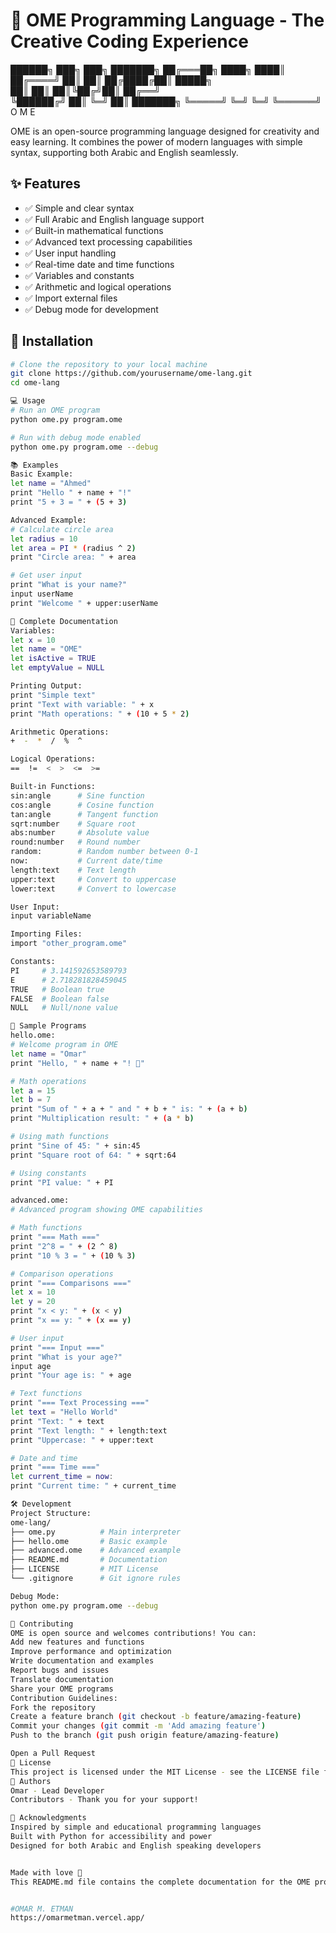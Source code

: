 # 🚀 OME Programming Language - The Creative Coding Experience
   ██████╗  ███╗   ███╗ ███████╗
  ██╔═══██╗ ████╗ ████║ ██╔════╝
  ██║   ██║ ██╔████╔██║ █████╗  
  ██║   ██║ ██║╚██╔╝██║ ██╔══╝  
  ╚██████╔╝ ██║ ╚═╝ ██║ ███████╗
   ╚═════╝  ╚═╝     ╚═╝ ╚══════╝
             O   M   E

OME is an open-source programming language designed for creativity and easy learning. It combines the power of modern languages with simple syntax, supporting both Arabic and English seamlessly.

## ✨ Features

- ✅ Simple and clear syntax
- ✅ Full Arabic and English language support
- ✅ Built-in mathematical functions
- ✅ Advanced text processing capabilities
- ✅ User input handling
- ✅ Real-time date and time functions
- ✅ Variables and constants
- ✅ Arithmetic and logical operations
- ✅ Import external files
- ✅ Debug mode for development

## 🚀 Installation

```bash
# Clone the repository to your local machine
git clone https://github.com/yourusername/ome-lang.git
cd ome-lang

💻 Usage
# Run an OME program
python ome.py program.ome

# Run with debug mode enabled
python ome.py program.ome --debug

📚 Examples
Basic Example:
let name = "Ahmed"
print "Hello " + name + "!"
print "5 + 3 = " + (5 + 3)

Advanced Example:
# Calculate circle area
let radius = 10
let area = PI * (radius ^ 2)
print "Circle area: " + area

# Get user input
print "What is your name?"
input userName
print "Welcome " + upper:userName

📖 Complete Documentation
Variables:
let x = 10
let name = "OME"
let isActive = TRUE
let emptyValue = NULL

Printing Output:
print "Simple text"
print "Text with variable: " + x
print "Math operations: " + (10 + 5 * 2)

Arithmetic Operations:
+  -  *  /  %  ^

Logical Operations:
==  !=  <  >  <=  >=

Built-in Functions:
sin:angle      # Sine function
cos:angle      # Cosine function  
tan:angle      # Tangent function
sqrt:number    # Square root
abs:number     # Absolute value
round:number   # Round number
random:        # Random number between 0-1
now:           # Current date/time
length:text    # Text length
upper:text     # Convert to uppercase
lower:text     # Convert to lowercase

User Input:
input variableName

Importing Files:
import "other_program.ome"

Constants:
PI     # 3.141592653589793
E      # 2.718281828459045
TRUE   # Boolean true
FALSE  # Boolean false
NULL   # Null/none value

🎯 Sample Programs
hello.ome:
# Welcome program in OME
let name = "Omar"
print "Hello, " + name + "! 🚀"

# Math operations
let a = 15
let b = 7
print "Sum of " + a + " and " + b + " is: " + (a + b)
print "Multiplication result: " + (a * b)

# Using math functions
print "Sine of 45: " + sin:45
print "Square root of 64: " + sqrt:64

# Using constants
print "PI value: " + PI

advanced.ome:
# Advanced program showing OME capabilities

# Math functions
print "=== Math ==="
print "2^8 = " + (2 ^ 8)
print "10 % 3 = " + (10 % 3)

# Comparison operations
print "=== Comparisons ==="
let x = 10
let y = 20
print "x < y: " + (x < y)
print "x == y: " + (x == y)

# User input
print "=== Input ==="
print "What is your age?"
input age
print "Your age is: " + age

# Text functions
print "=== Text Processing ==="
let text = "Hello World"
print "Text: " + text
print "Text length: " + length:text
print "Uppercase: " + upper:text

# Date and time
print "=== Time ==="
let current_time = now:
print "Current time: " + current_time

🛠️ Development
Project Structure:
ome-lang/
├── ome.py          # Main interpreter
├── hello.ome       # Basic example
├── advanced.ome    # Advanced example
├── README.md       # Documentation
├── LICENSE         # MIT License
└── .gitignore      # Git ignore rules

Debug Mode:
python ome.py program.ome --debug

🤝 Contributing
OME is open source and welcomes contributions! You can:
Add new features and functions
Improve performance and optimization
Write documentation and examples
Report bugs and issues
Translate documentation
Share your OME programs
Contribution Guidelines:
Fork the repository
Create a feature branch (git checkout -b feature/amazing-feature)
Commit your changes (git commit -m 'Add amazing feature')
Push to the branch (git push origin feature/amazing-feature)

Open a Pull Request
📝 License
This project is licensed under the MIT License - see the LICENSE file for details.
👥 Authors
Omar - Lead Developer
Contributors - Thank you for your support!

🌟 Acknowledgments
Inspired by simple and educational programming languages
Built with Python for accessibility and power
Designed for both Arabic and English speaking developers


Made with love 🚀
This README.md file contains the complete documentation for the OME programming language in English, ready to be used in your GitHub repository. It includes all the features, examples, installation instructions, and contribution guidelines that users will need to understand and work with your language.


#OMAR M. ETMAN
https://omarmetman.vercel.app/
